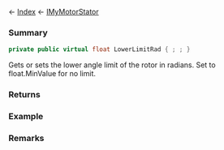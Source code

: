 ← [Index](Api-Index) ← [IMyMotorStator](Sandbox.ModAPI.Ingame.IMyMotorStator)

### Summary

```csharp
private public virtual float LowerLimitRad { ; ; }
```

Gets or sets the lower angle limit of the rotor in radians. Set to float.MinValue for no limit.

### Returns

### Example

### Remarks

